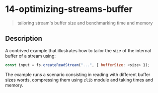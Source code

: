 # 14-optimizing-streams-buffer
> tailoring stream's buffer size and benchmarking time and memory

## Description
A contrived example that illustrates how to tailor the size of the internal buffer of a stream using:
```javascript
const input = fs.createReadStream("...", { bufferSize: <size> });
```

The example runs a scenario consisting in reading with different buffer sizes words, compressing them using `zlib` module and taking times and memory.